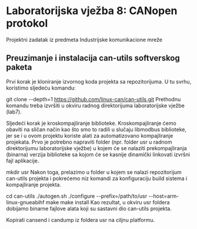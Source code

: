 # Laboratorijska vježba 8: CANopen protokol

Projektni zadatak iz predmeta Industrijske komunikacione mreže

## Preuzimanje i instalacija can-utils softverskog paketa

<p>
  Prvi korak je kloniranje izvornog koda projekta sa repozitorijuma. U tu svrhu, koristimo sljedeću komandu:

git clone --depth=1 https://github.com/linux-can/can-utils.git
Prethodnu komandu treba izvršiti u okviru radnog direktorijuma laboratorijske vježbe (lab7).

Sljedeći korak je kroskompajliranje biblioteke. Kroskompajliranje ćemo obaviti na sličan način kao što smo to radili u slučaju libmodbus biblioteke, jer se i u ovom projektu koriste alati za automatizovano kompajliranje projekata. Prvo je potrebno napraviti folder (npr. folder usr u radnom direktorijumu laboratorijske vježbe) u kojem će se nalaziti prekompajliranja (binarna) verzija biblioteke sa kojom će se kasnije dinamički linkovati izvršni fajl aplikacije.

mkdir usr
Nakon toga, prelazimo u folder u kojem se nalazi repozitorijum can-utils projekta i pokrećemo niz komandi za konfiguraciju build sistema i kompajliranje projekta.

cd can-utils
./autogen.sh
./configure --prefix=/path/to/usr --host=arm-linux-gnueabihf
make
make install
Kao rezultat, u okviru usr foldera dobijamo binarne fajlove alata koji su sastavni dio can-utils projekta.

Kopirati cansend i candump iz foldera usr na ciljnu platformu.
<p/>
